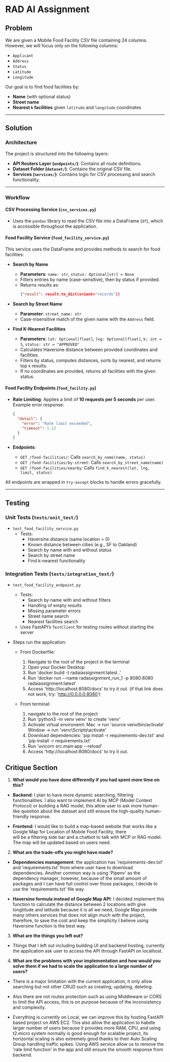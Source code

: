 # RAD AI Assignment

## Problem

We are given a Mobile Food Facility CSV file containing 24 columns. However, we will focus only on the following columns:

- `Applicant`
- `Address`
- `Status`
- `Latitude`
- `Longitude`

Our goal is to find food facilities by:
- **Name** (with optional status)
- **Street name**
- **Nearest `k` facilities** given `latitude` and `longitude` coordinates

---

## Solution

### Architecture

The project is structured into the following layers:

- **API Routers Layer (`endpoints/`)**: Contains all route definitions.
- **Dataset Folder (`dataset/`)**: Contains the original CSV file.
- **Services (`services/`)**: Contains logic for CSV processing and search functionality.

---

### Workflow

#### CSV Processing Service (`csv_services.py`)
- Uses the `pandas` library to read the CSV file into a DataFrame (`df`), which is accessible throughout the application.

#### Food Facility Service (`food_facility_service.py`)
This service uses the DataFrame and provides methods to search for food facilities:

- **Search by Name**
  - **Parameters**: `name: str`, `status: Optional[str] = None`
  - Filters entries by name (case-sensitive), then by status if provided.
  - Returns results as:  
    ```json
    {"result": result.to_dict(orient="records")}
    ```

- **Search by Street Name**
  - **Parameter**: `street_name: str`
  - Case-insensitive match of the given name with the `Address` field.

- **Find K-Nearest Facilities**
  - **Parameters**: `lat: Optional[float]`, `lng: Optional[float]`, `k: int = 5`, `status: str = "APPROVED"`
  - Calculates Haversine distance between provided coordinates and facilities.
  - Filters by status, computes distances, sorts by nearest, and returns top `k` results.
  - If no coordinates are provided, returns all facilities with the given status.

#### Food Facility Endpoints (`food_facility.py`)
- **Rate Limiting**: Applies a limit of **10 requests per 5 seconds** per user.  
  Example error response:
  ```json
  {
    "detail": {
      "error": "Rate limit exceeded",
      "timeout": 1.22
    }
  }
  ```

- **Endpoints**:
  - `GET /food-facilities/`: Calls `search_by_name(name, status)`
  - `GET /food-facilities/by-street`: Calls `search_by_street_name(name)`
  - `GET /food-facilities/nearby`: Calls `find_k_nearest(lat, lng, limit, status)`

All endpoints are wrapped in `try-except` blocks to handle errors gracefully.

---

## Testing

### Unit Tests (`tests/unit_test/`)

- `test_food_facility_service.py`
  - Tests:
    - Haversine distance (same location = 0)
    - Known distance between cities (e.g., SF to Oakland)
    - Search by name with and without status
    - Search by street name
    - Find k-nearest functionality

### Integration Tests (`tests/integration_test/`)

- `test_food_facility_endpoint.py`
  - Tests:
    - Search by name with and without filters
    - Handling of empty results
    - Missing parameter errors
    - Street name search
    - Nearest facilities search
  - Uses FastAPI’s `TestClient` for testing routes without starting the server



- Steps run the application:
    + From Dockerfile:
        1) Navigate to the root of the project in the terminal
        2) Open your Docker Desktop
        3) Run 'docker build -t radaiassignment:latest .'
        4) Run 'docker run --name radassignment_run_1 -p 8080:8080 radaiassignment:latest'
        5) Access 'http://localhost:8080/docs' to try it out. (if that link does not work, try: 'http://0.0.0.0:8080')

    + From terminal: 
        1) navigate to the root of the project
        2) Run 'python3 -m venv venv' to create 'venv'
        3) Activate virtual environemt: 
            Mac -> run 'source venv/bin/activate' 
            Window -> run 'venv\Scripts\activate'  
        4) Download dependencies: 
            'pip install -r requirements-dev.txt' and 'pip install -r requirements.txt'
        5) Run 'uvicorn src.main:app --reload' 
        6) Access 'http://localhost:8080/docs' to try it out.

## Critique Section

1) **What would you have done differently if you had spent more time on this?**

- **Backend**: I plan to have more dynamic searching, filtering functionalities. I also want to implement AI by MCP (Model Context Protocol) or building a RAG model, this allow user to ask more human-like question about the dataset and still ensure the high-quality human-friendly response.

- **Frontend**: I would like to build a map-based website that works like a Google Map for Location of Mobile Food Facility, there  
will be a filtering side bar and a chatbot to talk with MCP or RAG model. The map will be updated based on users need.

2) **What are the trade-offs you might have made?**

- **Dependencies management**: the application has  'requirements-dev.txt' and 'requirements.txt' from where user have to download dependencies. Another common way is using 'Pipenv' as the dependency manager, however, because of the small amount of packages and I can have full control over those packages, I decide to use the 'requirements.txt' file way.

- **Haversine formula instead of Google Map API**: I decided implement this function to calculate the distance between 2 locations with give longtitude and latitude because it is all we need, Google Map provide many others services that does not align much with the project, therefore, to save the cost and keep the simplicity I believe using Haversine function is the best way.

3) **What are the things you left out?**

- Things that I left out including building UI and backend hosting, currently the application ask user to access the API through FastAPI on localhost.

4) **What are the problems with your implementation and how would you solve them if we had to scale the application to a large number of users?**  

- There is a major limitation with the current application, it only allow searching but not other CRUD such as creating, updating, deleting. 

- Also there are not routes protection such as using Middleware or CORS to limit the API access, this is on purpose because of the inconsistency and complexity. 

- Everything is currently on Local, we can improve this by hosting FastAPI based project on AWS EC2. This also allow the application to habdle larger number of users because it provides more RAM, CPU, and using t2.micro system normally is good enough for scalable project, its horizontal scaling is also extremely good thanks to their Auto Scaling Group handling traffic spikes. Using AWS service allow us to remove the 'rate limit function' in the app and still ensure the smooth response from backend.
